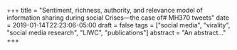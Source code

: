 +++
title = "Sentiment, richness, authority, and relevance model of information sharing during social Crises—the case of# MH370 tweets"
date = 2019-01-14T22:23:06-05:00
draft = false
tags = ["social media", "virality", "social media research", "LIWC", "publications"]
abstract = "An abstract..."
+++
